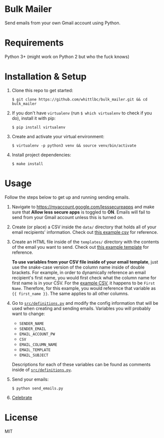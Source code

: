 # Bulk Mailer

Send emails from your own Gmail account using Python.

# Requirements

Python 3+ (might work on Python 2 but who the fuck knows)

# Installation & Setup

1. Clone this repo to get started:

    ```
    $ git clone https://github.com/whittlbc/bulk_mailer.git && cd bulk_mailer
    ```

2. If you don't have `virtualenv` (run `$ which virtualenv` to check if you do), install it with pip:

    ```
    $ pip install virtualenv
    ```

3. Create and activate your virtual environment:

    ```
    $ virtualenv -p python3 venv && source venv/bin/activate
    ```

4. Install project dependencies:

    ```
    $ make install
    ```

# Usage

Follow the steps below to get up and running sending emails.

1. Navigate to https://myaccount.google.com/lesssecureapps and make sure that **Allow less secure apps** is toggled to **ON**.
Emails will fail to send from your Gmail account unless this is turned on.

2. Create (or place) a CSV inside the `data/` directory that holds all of your email recipients' information. 
Check out [this example csv](data/example.csv) for reference.

3. Create an HTML file inside of the `templates/` directory with the contents of the email you want to send.
Check out [this example template](templates/example.html) for reference.

    **To use variables from your CSV file inside of your email template**, just use the snake-case version of the column name inside of double brackets.
    For example, in order to dynamically reference an email recipient's first name, you would first check what the column name for first name is in your CSV. For the [example CSV](data/example.csv), it happens to be `First Name`.
    Therefore, for this example, you would reference that variable as `{{ first_name }}`. The same applies to all other columns.

4. Go to [`src/definitions.py`](src/definitions.py) and modify the config information that will be used when 
creating and sending emails. Variables you will probably want to change:

    * `SENDER_NAME`
    * `SENDER_EMAIL`
    * `EMAIL_ACCOUNT_PW`
    * `CSV`
    * `EMAIL_COLUMN_NAME`
    * `EMAIL_TEMPLATE`
    * `EMAIL_SUBJECT`
  
    Descriptions for each of these variables can be found as comments inside of [`src/definitions.py`](src/definitions.py). 

5. Send your emails:

    ```
    $ python send_emails.py
    ```

6. [Celebrate](https://www.youtube.com/watch?v=dQw4w9WgXcQ)

# License

MIT